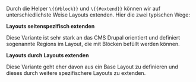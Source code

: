 Durch die Helper `\{{#block}}` und `\{{#extend}}` können wir auf unterschiedlichste Weise Layouts extenden. Hier die zwei typischen Wege:

**Layouts seitenspezifisch extenden**

Diese Variante ist sehr stark an das CMS Drupal orientiert und definiert sogenannte Regions im Layout, die mit Blöcken befüllt werden können.

**Layouts durch Layouts extenden**

Diese Variante geht eher davon aus ein Base Layout zu definieren und dieses durch weitere spezifischere Layouts zu extenden.

